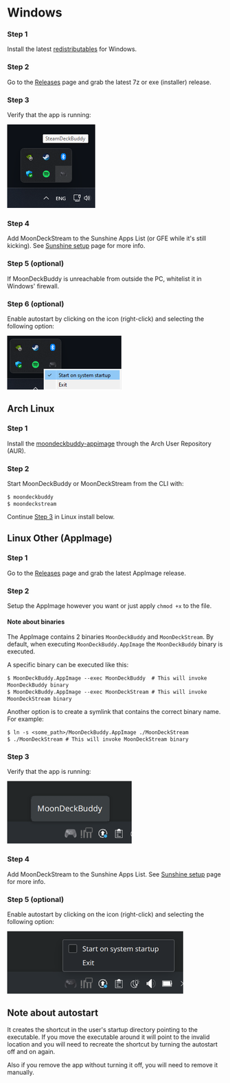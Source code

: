 # Windows

### Step 1

Install the latest [redistributables](https://learn.microsoft.com/en-us/cpp/windows/latest-supported-vc-redist) for Windows.

### Step 2

Go to the [Releases](https://github.com/FrogTheFrog/moondeck-buddy/releases) page and grab the latest 7z or exe (installer) release.

### Step 3

Verify that the app is running:

![tray-icon](images/tray-icon-win.png)

### Step 4

Add MoonDeckStream to the Sunshine Apps List (or GFE while it's still kicking).
See [Sunshine setup](./Sunshine-setup) page for more info.

### Step 5 (optional)

If MoonDeckBuddy is unreachable from outside the PC, whitelist it in Windows' firewall.

### Step 6 (optional)

Enable autostart by clicking on the icon (right-click) and selecting the following option:

![startup-option](images/startup-option-win.png)

## Arch Linux

### Step 1
Install the [moondeckbuddy-appimage](https://aur.archlinux.org/packages/moondeckbuddy-appimage) through the Arch User Repository (AUR).

### Step 2

Start MoonDeckBuddy or MoonDeckStream from the CLI with:
```
$ moondeckbuddy
$ moondeckstream
```

Continue [Step 3](#step-3-1) in Linux install below.

## Linux Other (AppImage)

### Step 1

Go to the [Releases](https://github.com/FrogTheFrog/moondeck-buddy/releases) page and grab the latest AppImage release.

### Step 2

Setup the AppImage however you want or just apply `chmod +x` to the file.

#### Note about binaries

The AppImage contains 2 binaries `MoonDeckBuddy` and `MoonDeckStream`. By default, when executing `MoonDeckBuddy.AppImage` the `MoonDeckBuddy` binary is executed.

A specific binary can be executed like this:
```
$ MoonDeckBuddy.AppImage --exec MoonDeckBuddy  # This will invoke MoonDeckBuddy binary
$ MoonDeckBuddy.AppImage --exec MoonDeckStream # This will invoke MoonDeckStream binary
```

Another option is to create a symlink that contains the correct binary name. For example:
```
$ ln -s <some_path>/MoonDeckBuddy.AppImage ./MoonDeckStream
$ ./MoonDeckStream # This will invoke MoonDeckStream binary
```

### Step 3

Verify that the app is running:

![tray-icon](images/tray-icon-linux.png)

### Step 4

Add MoonDeckStream to the Sunshine Apps List.
See [Sunshine setup](./Sunshine-setup) page for more info.

### Step 5 (optional)

Enable autostart by clicking on the icon (right-click) and selecting the following option:

![startup-option](images/startup-option-linux.png)

## Note about autostart

It creates the shortcut in the user's startup directory pointing to the executable. If you move the executable around it will point to the invalid location and you will need to recreate the shortcut by turning the autostart off and on again.

Also if you remove the app without turning it off, you will need to remove it manually.
